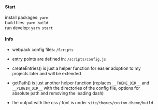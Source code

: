 #### Start 
install packages: `yarn`  
build files: `yarn build`  
run develop: `yarn start`  
  
#### Info  
- webpack config files: `/Scripts`
- entry points are defined in: `/scripts/config.js`
- createEntries() is just a helper function for easier adoption to my projects later and will be extended
- getPath() is just another helper function (replaces `__THEME_DIR__` and `__PLUGIN_DIR__` with the directories of the config file, options for absolute path and removing the leading dash)

- the output with the css / font is under `site/themes/custom-theme/build`